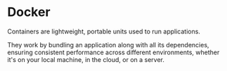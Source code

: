 # Docker 

Containers are lightweight, portable units used to run applications.

They work by bundling an application along with all its dependencies, ensuring consistent performance across different environments, whether it's on your local machine, in the cloud, or on a server.

